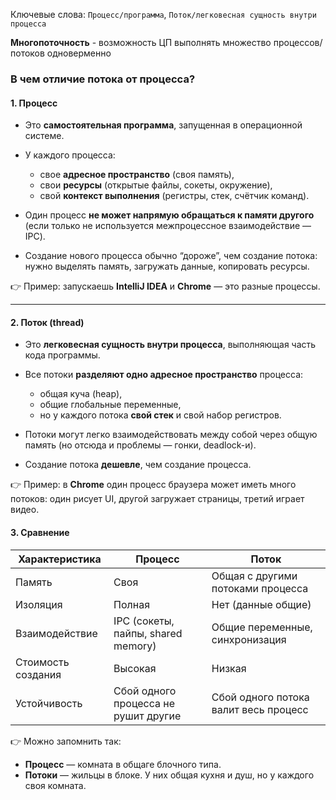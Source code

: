 
Ключевые слова: `Процесс/программа`, `Поток/легковесная сущность внутри процесса`

**Многопоточность** - возможность ЦП выполнять множество процессов/потоков одноверменно

### В чем отличие потока от процесса?

#### **1. Процесс**

- Это **самостоятельная программа**, запущенная в операционной системе.
	
- У каждого процесса:
    - свое **адресное пространство** (своя память),
    - свои **ресурсы** (открытые файлы, сокеты, окружение),
    - свой **контекст выполнения** (регистры, стек, счётчик команд).
    
- Один процесс **не может напрямую обращаться к памяти другого** (если только не используется межпроцессное взаимодействие — IPC).
    
- Создание нового процесса обычно “дороже”, чем создание потока: нужно выделять память, загружать данные, копировать ресурсы.
  

👉 Пример: запускаешь **IntelliJ IDEA** и **Chrome** — это разные процессы.

---

#### **2. Поток (thread)**

- Это **легковесная сущность внутри процесса**, выполняющая часть кода программы.
    
- Все потоки **разделяют одно адресное пространство** процесса:
    - общая куча (heap),
    - общие глобальные переменные,
    - но у каждого потока **свой стек** и свой набор регистров.
    
- Потоки могут легко взаимодействовать между собой через общую память (но отсюда и проблемы — гонки, deadlock-и).
    
- Создание потока **дешевле**, чем создание процесса.


👉 Пример: в **Chrome** один процесс браузера может иметь много потоков: один рисует UI, другой загружает страницы, третий играет видео.

#### 3. Сравнение

| **Характеристика** | **Процесс**                          | **Поток**                             |
| ------------------ | ------------------------------------ | ------------------------------------- |
| Память             | Своя                                 | Общая с другими потоками процесса     |
| Изоляция           | Полная                               | Нет (данные общие)                    |
| Взаимодействие     | IPC (сокеты, пайпы, shared memory)   | Общие переменные, синхронизация       |
| Стоимость создания | Высокая                              | Низкая                                |
| Устойчивость       | Сбой одного процесса не рушит другие | Сбой одного потока валит весь процесс |
👉 Можно запомнить так:
- **Процесс** — комната в общаге блочного типа.
- **Потоки** — жильцы в блоке. У них общая кухня и душ, но у каждого своя комната.